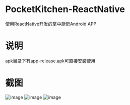 # PocketKitchen-ReactNative
使用ReactNative开发的掌中厨房Android APP

# 说明
apk目录下有app-release.apk可直接安装使用

# 截图
![image](https://github.com/yubo725/PocketKitchen-ReactNative/blob/master/screenshots/screenshot1.jpg)
![image](https://github.com/yubo725/PocketKitchen-ReactNative/blob/master/screenshots/screenshot2.jpg)
![image](https://github.com/yubo725/PocketKitchen-ReactNative/blob/master/screenshots/screenshot3.jpg)
